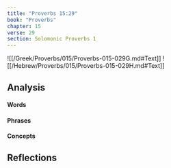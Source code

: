 ```yaml
---
title: "Proverbs 15:29"
book: "Proverbs"
chapter: 15
verse: 29
section: Solomonic Proverbs 1
---
```

![[/Greek/Proverbs/015/Proverbs-015-029G.md#Text]]
![[/Hebrew/Proverbs/015/Proverbs-015-029H.md#Text]]

## Analysis

#### Words

#### Phrases

#### Concepts

## Reflections
